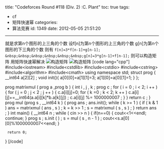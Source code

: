 title: "Codeforces Round #118 (Div. 2) :C. Plant"
toc: true
tags:
  - cf
  - 矩阵快速幂
categories:
  - 算法竞赛
id: 1349
date: 2012-05-05 21:51:20
---

就是求第n个图形的上三角的个数
设f[n]为第n个图形的上三角的个数  g[n]为第n个图形的下三角的个数
则有
`f[n]=3*f[n-1]+g[n-1];
&nbsp;&nbsp;&nbsp;&nbsp;&nbsp;&nbsp;g[n]=3*g[n-1]+f[n-1];`
则可以构造矩阵 用矩阵快速幂解决
![构造矩阵](/app/pic/archives/1349/1.png)
![构造矩阵](/app/pic/archives/1349/2.png)
[code lang="cpp"]
#include&lt;iostream&gt;
 #include&lt;cstdlib&gt;
 #include&lt;cstdio&gt;
 #include&lt;cstring&gt;
 #include&lt;algorithm&gt;
 #include&lt;cmath&gt;
 using namespace std;
 struct prog {
     __int64 a[2][2] ;
     void init(){
         a[0][0]=a[1][1]=3;
         a[1][0]=a[0][1]=1;
     }
 };

 prog matrixmul ( prog a ,prog b )
 {
     int i , j , k ;
     prog c ;
     for ( i = 0 ; i &lt; 2; i ++ )
     {
         for ( j = 0 ; j &lt; 2 ; j ++ )
         {
             c.a[i][j]=0;
             for ( k =0 ; k &lt; 2; k ++ )
                 c.a[i][j]+=__int64(a.a[i][k]*b.a[k][j]) ;
             c.a[i][j] %= 1000000007  ;
         }
     }
     return c ;
 }
 prog mul (prog s , __int64 k )
 {
     prog ans ;
     ans.init();
     while ( k &gt;= 1 )
     {
         if ( k &amp; 1 )
             ans = matrixmul ( ans , s ) ;
         k = k &gt;&gt; 1 ;
         s = matrixmul ( s , s ) ;
     }
     return ans ;
 }
 int main()
 {
     __int64 n ;
     while ( cin &gt;&gt; n  )
     {
		 if(n==0)
		 {
			 cout&lt;&lt;1&lt;&lt;endl;
			 continue;
		 }
         prog s ;
         s.init ( ) ;
         s = mul ( s , n - 1 ) ;
		 cout&lt;&lt;s.a[0][0]%1000000007&lt;&lt;endl;
     }

     return 0;
 }
[/code]
